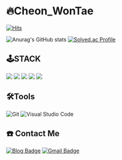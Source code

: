 # 🔥Cheon_WonTae 
[![Hits](https://hits.seeyoufarm.com/api/count/incr/badge.svg?url=https%3A%2F%2Fgithub.com%2Fwontutu&count_bg=%2379C83D&title_bg=%23555555&icon=&icon_color=%23E7E7E7&title=hits&edge_flat=false)](https://hits.seeyoufarm.com)

![Anurag's GitHub stats](https://github-readme-stats.vercel.app/api?username=wontutu&show_icons=true&theme=radical)
[![Solved.ac Profile](http://mazassumnida.wtf/api/generate_badge?boj=cwt9999)](https://solved.ac/cwt9999)

## 🕹STACK
<img src="https://img.shields.io/badge/html5-E34F26?style=for-the-badge&logo=html5&logoColor=white"> <img src="https://img.shields.io/badge/CSS3-1572B6?style=for-the-badge&logo=css3&logoColor=white"> <img src="https://img.shields.io/badge/JavaScript-F7DF1E?style=for-the-badge&logo=javascript&logoColor=black"> <img src="https://img.shields.io/badge/TypeScript-3178C6?style=for-the-badge&logo=react&logoColor=black"> <img src="https://img.shields.io/badge/React-61DAFB?style=for-the-badge&logo=react&logoColor=black">

## 🛠Tools
![Git](https://img.shields.io/badge/Git-F05032.svg?&style=for-the-badge&logo=Git&logoColor=white)
![Visual Studio Code](https://img.shields.io/badge/Visual%20Studio%20Code-007ACC.svg?&style=for-the-badge&logo=Visual%20Studio%20Code&logoColor=white)

## ☎️ Contact Me
[![Blog Badge](http://img.shields.io/badge/Blog-black?style=flat-square&logo=Velog&link=https://velog.io/@wontutu)](https://velog.io/@wontutu)
[![Gmail Badge](https://img.shields.io/badge/Gmail-d14836?style=flat-square&logo=Gmail&logoColor=white&link=mailto:kimsh1691@gmail.com)](mailto:cwt9999@gmail.com)
